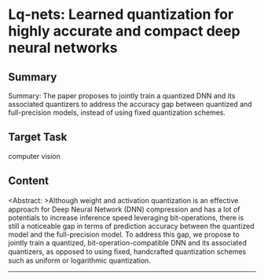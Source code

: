 # Lq-nets: Learned quantization for highly accurate and compact deep neural networks

## Summary

Summary: The paper proposes to jointly train a quantized DNN and its associated quantizers to address the accuracy gap between quantized and full-precision models, instead of using fixed quantization schemes.


## Target Task

computer vision

## Content

<Abstract: >Although weight and activation quantization is an eﬀective approach for Deep Neural Network (DNN) compression and has a lot of potentials to increase inference speed leveraging bit-operations, there is still a noticeable gap in terms of prediction accuracy between the quantized model and the full-precision model. To address this gap, we propose to jointly train a quantized, bit-operation-compatible DNN and its associated quantizers, as opposed to using ﬁxed, handcrafted quantization schemes such as uniform or logarithmic quantization.



---

